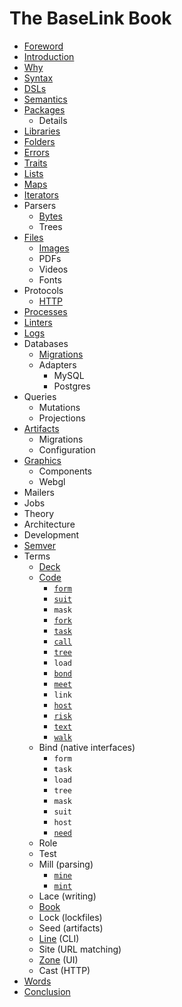 # The BaseLink Book

- [Foreword](foreword.md)
- [Introduction](introduction.md)
- [Why](why.md)
- [Syntax](syntax.md)
- [DSLs](dsls.md)
- [Semantics](semantics.md)
- [Packages](packages.md)
  - Details
- [Libraries](libraries.md)
- [Folders](folders.md)
- [Errors](errors.md)
- [Traits](traits.md)
- [Lists](lists.md)
- [Maps](maps.md)
- [Iterators](iterators.md)
- Parsers
  - [Bytes](parsers/bytes.md)
  - Trees
- [Files](files.md)
  - [Images](files/images.md)
  - PDFs
  - Videos
  - Fonts
- Protocols
  - [HTTP](protocols/http.md)
- [Processes](processes.md)
- [Linters](linters.md)
- [Logs](logs.md)
- Databases
  - [Migrations](databases/migrations.md)
  - Adapters
    - MySQL
    - Postgres
- Queries
  - Mutations
  - Projections
- [Artifacts](artifacts.md)
  - Migrations
  - Configuration
- [Graphics](graphics.md)
  - Components
  - Webgl
- Mailers
- Jobs
- Theory
- Architecture
- Development
- [Semver](semver.md)
- Terms
  - [Deck](terms/deck.md)
  - [Code](terms/code.md)
    - [`form`](terms/code/form.md)
    - [`suit`](terms/code/suit.md)
    - `mask`
    - [`fork`](terms/code/fork.md)
    - [`task`](terms/code/task.md)
    - [`call`](terms/code/call.md)
    - [`tree`](terms/code/tree.md)
    - `load`
    - [`bond`](terms/code/bond.md)
    - [`meet`](terms/code/meet.md)
    - `link`
    - [`host`](terms/code/host.md)
    - [`risk`](terms/code/risk.md)
    - [`text`](terms/code/text.md)
    - [`walk`](terms/code/walk.md)
  - Bind (native interfaces)
    - `form`
    - `task`
    - `load`
    - `tree`
    - `mask`
    - `suit`
    - `host`
    - [`need`](terms/code/need.md)
  - Role
  - Test
  - Mill (parsing)
    - [`mine`](terms/mill/mine.md)
    - [`mint`](terms/mill/mint.md)
  - Lace (writing)
  - [Book](terms/book.md)
  - Lock (lockfiles)
  - Seed (artifacts)
  - [Line](terms/line.md) (CLI)
  - Site (URL matching)
  - [Zone](terms/zone.md) (UI)
  - Cast (HTTP)
- [Words](words.md)
- [Conclusion](conclusion.md)
